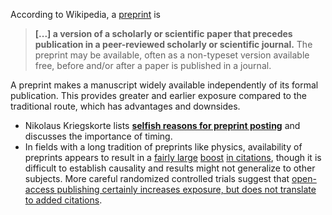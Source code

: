 According to Wikipedia, a [preprint](https://en.wikipedia.org/wiki/Preprint) is

> **[...] a version of a scholarly or scientific paper that precedes publication in a peer-reviewed scholarly or scientific journal.** The preprint may be available, often as a non-typeset version available free, before and/or after a paper is published in a journal.

A preprint makes a manuscript widely available independently of its formal publication. This provides greater and earlier exposure compared to the traditional route, which has advantages and downsides.

* Nikolaus Kriegskorte lists [**selfish reasons for preprint posting**](https://thewinnower.com/papers/3674-the-selfish-scientist-s-guide-to-preprint-posting) and discusses the importance of timing.
* In fields with a long tradition of preprints like physics, availability of preprints appears to result in a [fairly large](http://akademiai.com/doi/abs/10.1007/s11192-007-1661-8) [boost](https://link.springer.com/article/10.1007%2Fs11207-006-0262-7) [in citations](https://arxiv.org/abs/astro-ph/0411275v1), though it is difficult to establish causality and results might not generalize to other subjects. More careful randomized controlled trials suggest that [open-access publishing certainly increases exposure, but does not translate to added citations](http://www.bmj.com/content/337/bmj.a568.full).